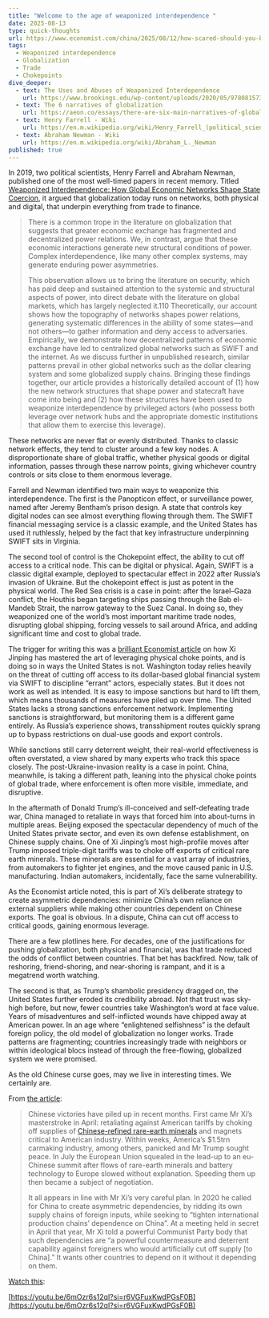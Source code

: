 ```yaml
---
title: "Welcome to the age of weaponized interdependence "
date: 2025-08-13
type: quick-thoughts
url: https://www.economist.com/china/2025/08/12/how-scared-should-you-be-of-the-china-squeeze
tags:
  - Weaponized interdependence
  - Globalization
  - Trade
  - Chokepoints
dive_deeper:
  - text: The Uses and Abuses of Weaponized Interdependence
    url: https://www.brookings.edu/wp-content/uploads/2020/05/9780815738374_ch1.pdf
  - text: The 6 narratives of globalization
    url: https://aeon.co/essays/there-are-six-main-narratives-of-globalisation-all-flawed
  - text: Henry Farrell - Wiki
    url: https://en.m.wikipedia.org/wiki/Henry_Farrell_(political_scientist)
  - text: Abraham Newman - Wiki
    url: https://en.m.wikipedia.org/wiki/Abraham_L._Newman
published: true
---
```

In 2019, two political scientists, Henry Farrell and Abraham Newman, published one of the most well-timed papers in recent memory. Titled [Weaponized Interdependence: How Global Economic Networks Shape State Coercion](https://direct.mit.edu/isec/article/44/1/42/12237/Weaponized-Interdependence-How-Global-Economic), it argued that globalization today runs on networks, both physical and digital, that underpin everything from trade to finance.

> There is a common trope in the literature on globalization that suggests that greater economic exchange has fragmented and decentralized power relations. We, in contrast, argue that these economic interactions generate new structural conditions of power. Complex interdependence, like many other complex systems, may generate enduring power asymmetries.
> 
> This observation allows us to bring the literature on security, which has paid deep and sustained attention to the systemic and structural aspects of power, into direct debate with the literature on global markets, which has largely neglected it.110 Theoretically, our account shows how the topography of networks shapes power relations, generating systematic differences in the ability of some states—and not others—to gather information and deny access to adversaries. Empirically, we demonstrate how decentralized patterns of economic exchange have led to centralized global networks such as SWIFT and the internet. As we discuss further in unpublished research, similar patterns prevail in other global networks such as the dollar clearing system and some globalized supply chains. Bringing these findings together, our article provides a historically detailed account of (1) how the new network structures that shape power and statecraft have come into being and (2) how these structures have been used to weaponize interdependence by privileged actors (who possess both leverage over network hubs and the appropriate domestic institutions that allow them to exercise this leverage).

These networks are never flat or evenly distributed. Thanks to classic network effects, they tend to cluster around a few key nodes. A disproportionate share of global traffic, whether physical goods or digital information, passes through these narrow points, giving whichever country controls or sits close to them enormous leverage.

Farrell and Newman identified two main ways to weaponize this interdependence. The first is the Panopticon effect, or surveillance power, named after Jeremy Bentham’s prison design. A state that controls key digital nodes can see almost everything flowing through them. The SWIFT financial messaging service is a classic example, and the United States has used it ruthlessly, helped by the fact that key infrastructure underpinning SWIFT sits in Virginia.

The second tool of control is the Chokepoint effect, the ability to cut off access to a critical node. This can be digital or physical. Again, SWIFT is a classic digital example, deployed to spectacular effect in 2022 after Russia’s invasion of Ukraine. But the chokepoint effect is just as potent in the physical world. The Red Sea crisis is a case in point: after the Israel–Gaza conflict, the Houthis began targeting ships passing through the Bab el-Mandeb Strait, the narrow gateway to the Suez Canal. In doing so, they weaponized one of the world’s most important maritime trade nodes, disrupting global shipping, forcing vessels to sail around Africa, and adding significant time and cost to global trade.

The trigger for writing this was a [brilliant Economist article](https://www.economist.com/china/2025/08/12/how-scared-should-you-be-of-the-china-squeeze) on how Xi Jinping has mastered the art of leveraging physical choke points, and is doing so in ways the United States is not. Washington today relies heavily on the threat of cutting off access to its dollar-based global financial system via SWIFT to discipline “errant” actors, especially states. But it does not work as well as intended. It is easy to impose sanctions but hard to lift them, which means thousands of measures have piled up over time. The United States lacks a strong sanctions enforcement network. Implementing sanctions is straightforward, but monitoring them is a different game entirely. As Russia’s experience shows, transshipment routes quickly sprang up to bypass restrictions on dual-use goods and export controls.

While sanctions still carry deterrent weight, their real-world effectiveness is often overstated, a view shared by many experts who track this space closely. The post-Ukraine-invasion reality is a case in point. China, meanwhile, is taking a different path, leaning into the physical choke points of global trade, where enforcement is often more visible, immediate, and disruptive.

In the aftermath of Donald Trump’s ill-conceived and self-defeating trade war, China managed to retaliate in ways that forced him into about-turns in multiple areas. Beijing exposed the spectacular dependency of much of the United States private sector, and even its own defense establishment, on Chinese supply chains. One of Xi Jinping’s most high-profile moves after Trump imposed triple-digit tariffs was to choke off exports of critical rare earth minerals. These minerals are essential for a vast array of industries, from automakers to fighter jet engines, and the move caused panic in U.S. manufacturing. Indian automakers, incidentally, face the same vulnerability.

As the Economist article noted, this is part of Xi’s deliberate strategy to create asymmetric dependencies: minimize China’s own reliance on external suppliers while making other countries dependent on Chinese exports. The goal is obvious. In a dispute, China can cut off access to critical goods, gaining enormous leverage.

There are a few plotlines here. For decades, one of the justifications for pushing globalization, both physical and financial, was that trade reduced the odds of conflict between countries. That bet has backfired. Now, talk of reshoring, friend-shoring, and near-shoring is rampant, and it is a megatrend worth watching.

The second is that, as Trump’s shambolic presidency dragged on, the United States further eroded its credibility abroad. Not that trust was sky-high before, but now, fewer countries take Washington’s word at face value. Years of misadventures and self-inflicted wounds have chipped away at American power. In an age where “enlightened selfishness” is the default foreign policy, the old model of globalization no longer works. Trade patterns are fragmenting; countries increasingly trade with neighbors or within ideological blocs instead of through the free-flowing, globalized system we were promised.

As the old Chinese curse goes, may we live in interesting times. We certainly are.

From [the article](https://www.economist.com/china/2025/08/12/how-scared-should-you-be-of-the-china-squeeze):

> Chinese victories have piled up in recent months. First came Mr Xi’s masterstroke in April: retaliating against American tariffs by choking off supplies of [Chinese-refined rare-earth minerals](https://archive.ph/o/qubuh/https://www.economist.com/finance-and-economics/2025/04/10/china-has-a-weapon-that-could-hurt-america-rare-earth-exports) and magnets critical to American industry. Within weeks, America’s $1.5trn carmaking industry, among others, panicked and Mr Trump sought peace. In July the European Union squealed in the lead-up to an eu-Chinese summit after flows of rare-earth minerals and battery technology to Europe slowed without explanation. Speeding them up then became a subject of negotiation.
> 
> It all appears in line with Mr Xi’s very careful plan. In 2020 he called for China to create asymmetric dependencies, by ridding its own supply chains of foreign inputs, while seeking to “tighten international production chains’ dependence on China”. At a meeting held in secret in April that year, Mr Xi told a powerful Communist Party body that such dependencies are “a powerful countermeasure and deterrent capability against foreigners who would artificially cut off supply \[to China\].” It wants other countries to depend on it without it depending on them.

[Watch this](https://youtu.be/6mOzr6s12qI?si=r6VGFuxKwdPGsF0B):

[https://youtu.be/6mOzr6s12qI?si=r6VGFuxKwdPGsF0B](https://youtu.be/6mOzr6s12qI?si=r6VGFuxKwdPGsF0B)